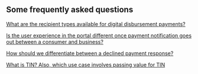 ## Some frequently asked questions

[What are the recipient types available for digital disbursement payments?](?path=docs/faq/ans/recipientTypes.md)

[Is the user experience in the portal different once payment notification goes out between a consumer and business?](?path=docs/faq/ans/usrExp.md)

[How should we differentiate between a declined payment response?](?path=docs/faq/ans/dpr.md)

[What is TIN? Also, which use case involves passing value for TIN](?path=docs/faq/ans/tin.md)